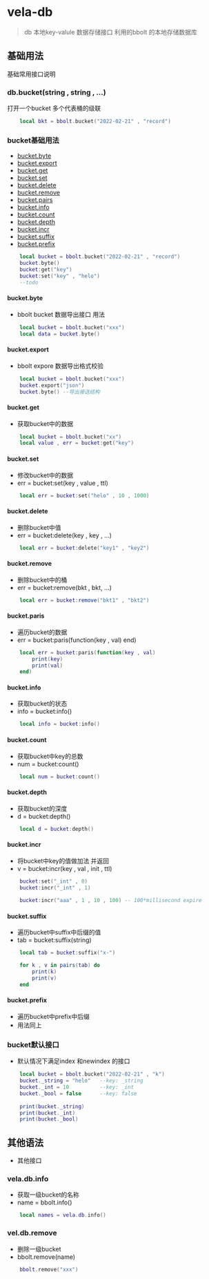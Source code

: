 # vela-db
> db 本地key-valule 数据存储接口 利用的bbolt 的本地存储数据库

## 基础用法
基础常用接口说明

### db.bucket(string , string , ...)
打开一个bucket 多个代表桶的级联
```lua
    local bkt = bbolt.bucket("2022-02-21" , "record")
```

### bucket基础用法
- [bucket.byte](###bucketbyte)
- [bucket.export](###bucketexport)
- [bucket.get](###bucketget)
- [bucket.set](###bucketset)
- [bucket.delete](###bucketdelete)
- [bucket.remove](###bucketremove)
- [bucket.pairs](###bucketpairs)
- [bucket.info](###bucketinfo)
- [bucket.count](###bucketcount)
- [bucket.depth](###bucketdepth)
- [bucket.incr](###bucketincr)
- [bucket.suffix](###bucketsuffix)
- [bucket.prefix](###bucketprefix)
```lua
    local bucket = bbolt.bucket("2022-02-21" , "record")
    bucket.byte()
    bucket:get("key")
    bucket:set("key" , "helo")
    --todo
```

#### bucket.byte
- bbolt bucket 数据导出接口 用法
```lua
    local bucket = bbolt.bucket("xxx")
    local data = bucket.byte()
```

#### bucket.export
- bbolt expore 数据导出格式校验
```lua
    local bucket = bbolt.bucket("xxx")
    bucket.export("json")
    bucket.byte() --导出接送结构
```

#### bucket.get
- 获取bucket中的数据
```lua
    local bucket = bbolt.bucket("xx")
    local value , err = bucket:get("key")
```

#### bucket.set
- 修改bucket中的数据 
- err = bucket:set(key , value , ttl)
```lua
    local err = bucket:set("helo" , 10 , 1000)
```

#### bucket.delete
- 删除bucket中值
- err = bucket:delete(key , key , ...)
```lua
    local err = bucket:delete("key1" , "key2")
```
#### bucket.remove
- 删除bucket中的桶
- err = bucket:remove(bkt , bkt, ...)
```lua
    local err = bucket:remove("bkt1" , "bkt2")
```

#### bucket.paris
- 遍历bucket的数据
- err = bucket:paris(function(key , val) end)
```lua
    local err = bucket:paris(function(key , val) 
        print(key)
        print(val)
    end)
```

#### bucket.info
- 获取bucket的状态
- info = bucket:info()
```lua
    local info = bucket:info()
```

#### bucket.count
- 获取bucket中key的总数
- num = bucket:count()
```lua
    local num = bucket:count()
```

#### bucket.depth
- 获取bucket的深度
- d = bucket:depth()
```lua
    local d = bucket:depth()
```

#### bucket.incr
- 将bucket中key的值做加法 并返回
- v = bucket:incr(key , val , init , ttl)
```lua
    bucket:set("_int" , 0)
    bucket:incr("_int" , 1)
    
    bucket:incr("aaa" , 1 , 10 , 100) -- 100*millisecond expire
```

#### bucket.suffix
- 遍历bucket中suffix中后缀的值
- tab = bucket:suffix(string)
```lua
    local tab = bucket:suffix("x-")

    for k , v in pairs(tab) do
        print(k)
        print(v)
    end 
```

#### bucket.prefix
- 遍历bucket中prefix中后缀
- 用法同上

### bucket默认接口
- 默认情况下满足index 和newindex 的接口
```lua
    local bucket = bbolt.bucket("2022-02-21" , "k")
    bucket._string = "helo"   --key: _string
    bucket._int = 10          --key: _int
    bucket._bool = false      --key: false
    
    print(bucket._string)
    print(bucket._int)
    print(bucket._bool)
```

## 其他语法
- 其他接口

### vela.db.info
- 获取一级bucket的名称
- name = bbolt.info()
```lua
    local names = vela.db.info()
```

### vel.db.remove
- 删除一级bucket
- bbolt.remove(name)
```lua
    bbolt.remove("xxx")
```